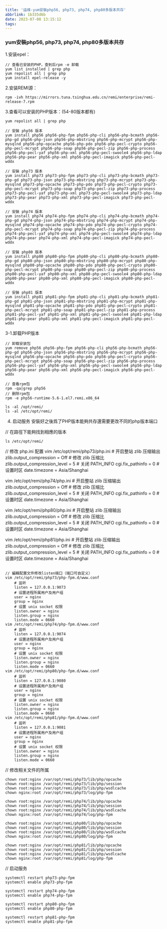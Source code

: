 ```yaml
---
title: '运维-yum安裝php56, php73, php74, php80多版本共存'
abbrlink: 1b335d6b
date: 2023-07-08 13:15:12
tags:
---
```


### yum安裝php56, php73, php74, php80多版本共存
1.安装epel：
```
// 查看已安装的PHP，查到后rpm -e 卸载
yum list installed | grep php
yum repolist all | grep php 
yum install epel-release -y
```

2.安装REMI源：
```
rpm -ivh https://mirrors.tuna.tsinghua.edu.cn/remi/enterprise/remi-release-7.rpm
```

3.查看可以安装的PHP版本：(54-80版本都有)
```
yum repolist all | grep php

// 安裝 php56 版本
yum install php56 php56-php-fpm php56-php-cli php56-php-bcmath php56-php-gd php56-php-json php56-php-mbstring php56-php-mcrypt php56-php-mysqlnd php56-php-opcache php56-php-pdo php56-php-pecl-crypto php56-php-pecl-mcrypt php56-php-soap php56-php-pecl-zip php56-php-process php56-php-pecl-yaf php56-php-xml php56-php-pecl-swoole4 php56-php-ldap php56-php-pear php56-php-xml php56-php-pecl-imagick php56-php-pecl-wddx

// 安裝 php73 版本
yum install php73 php73-php-fpm php73-php-cli php73-php-bcmath php73-php-gd php73-php-json php73-php-mbstring php73-php-mcrypt php73-php-mysqlnd php73-php-opcache php73-php-pdo php73-php-pecl-crypto php73-php-pecl-mcrypt php73-php-soap php73-php-pecl-zip php73-php-process php73-php-pecl-yaf php73-php-xml php73-php-pecl-swoole4 php73-php-ldap php73-php-pear php73-php-xml php73-php-pecl-imagick php73-php-pecl-wddx

// 安裝 php74 版本
yum install php74 php74-php-fpm php74-php-cli php74-php-bcmath php74-php-gd php74-php-json php74-php-mbstring php74-php-mcrypt php74-php-mysqlnd php74-php-opcache php74-php-pdo php74-php-pecl-crypto php74-php-pecl-mcrypt php74-php-soap php74-php-pecl-zip php74-php-process php74-php-pecl-yaf php74-php-xml php74-php-pecl-swoole4 php74-php-ldap php74-php-pear php74-php-xml php74-php-pecl-imagick php74-php-pecl-wddx

// 安裝 php80 版本
yum install php80 php80-php-fpm php80-php-cli php80-php-bcmath php80-php-gd php80-php-json php80-php-mbstring php80-php-mcrypt php80-php-mysqlnd php80-php-opcache php80-php-pdo php80-php-pecl-crypto php80-php-pecl-mcrypt php80-php-soap php80-php-pecl-zip php80-php-process php80-php-pecl-yaf php80-php-xml php80-php-pecl-swoole4 php80-php-ldap php80-php-pear php80-php-xml php80-php-pecl-imagick php80-php-pecl-wddx

// 安裝 php81 版本
yum install php81 php81-php-fpm php81-php-cli php81-php-bcmath php81-php-gd php81-php-json php81-php-mbstring php81-php-mcrypt php81-php-mysqlnd php81-php-opcache php81-php-pdo php81-php-pecl-crypto php81-php-pecl-mcrypt php81-php-soap php81-php-pecl-zip php81-php-process php81-php-pecl-yaf php81-php-xml php81-php-pecl-swoole4 php81-php-ldap php81-php-pear php81-php-xml php81-php-pecl-imagick php81-php-pecl-wddx
```

3-1.卸载PHP版本
```
// 卸载安装包
yum remove php56 php56-php-fpm php56-php-cli php56-php-bcmath php56-php-gd php56-php-json php56-php-mbstring php56-php-mcrypt php56-php-mysqlnd php56-php-opcache php56-php-pdo php56-php-pecl-crypto php56-php-pecl-mcrypt php56-php-soap php56-php-pecl-zip php56-php-process php56-php-pecl-yaf php56-php-xml php56-php-pecl-swoole4 php56-php-ldap php56-php-pear php56-php-xml php56-php-pecl-imagick php56-php-pecl-wddx

// 查看rpm包
rpm -qa|grep php56
// 删除rpm包
rpm -e php56-runtime-5.6-1.el7.remi.x86_64

ls -al /opt/remi/
ls -al /etc/opt/remi/
```

4. 启动服务
安裝好之後爲了PHP版本能夠共存還需要更改不同的php版本端口

// 在路徑下能夠找到相應的版本
```
ls /etc/opt/remi/
```

// 修改 php.ini 配置
vim /etc/opt/remi/php73/php.ini
    # 开启整站 zlib 压缩输出
    zlib.output_compression = Off
    # 修改 zlib 压缩比
    zlib.output_compression_level = 5
    # 关闭 PATH_INFO
    cgi.fix_pathinfo = 0
    # 设置时区
    date.timezone = Asia/Shanghai

vim /etc/opt/remi/php74/php.ini
    # 开启整站 zlib 压缩输出
    zlib.output_compression = Off
    # 修改 zlib 压缩比
    zlib.output_compression_level = 5
    # 关闭 PATH_INFO
    cgi.fix_pathinfo = 0
    # 设置时区
    date.timezone = Asia/Shanghai

vim /etc/opt/remi/php80/php.ini
    # 开启整站 zlib 压缩输出
    zlib.output_compression = Off
    # 修改 zlib 压缩比
    zlib.output_compression_level = 5
    # 关闭 PATH_INFO
    cgi.fix_pathinfo = 0
    # 设置时区
    date.timezone = Asia/Shanghai

vim /etc/opt/remi/php81/php.ini
    # 开启整站 zlib 压缩输出
    zlib.output_compression = Off
    # 修改 zlib 压缩比
    zlib.output_compression_level = 5
    # 关闭 PATH_INFO
    cgi.fix_pathinfo = 0
    # 设置时区
    date.timezone = Asia/Shanghai
```

// 編輯配置文件修改listen端口（端口可自定义）
vim /etc/opt/remi/php73/php-fpm.d/www.conf
    # 监听
    listen = 127.0.0.1:9073
    # 设置进程所属用户及用户组
    user = nginx
    group = nginx
    # 设置 unix socket 权限
    listen.owner = nginx
    listen.group = nginx
    listen.mode = 0660
vim /etc/opt/remi/php74/php-fpm.d/www.conf
    # 监听
    listen = 127.0.0.1:9074
    # 设置进程所属用户及用户组
    user = nginx
    group = nginx
    # 设置 unix socket 权限
    listen.owner = nginx
    listen.group = nginx
    listen.mode = 0660
vim /etc/opt/remi/php80/php-fpm.d/www.conf
    # 监听
    listen = 127.0.0.1:9080
    # 设置进程所属用户及用户组
    user = nginx
    group = nginx
    # 设置 unix socket 权限
    listen.owner = nginx
    listen.group = nginx
    listen.mode = 0660
vim /etc/opt/remi/php81/php-fpm.d/www.conf
    # 监听
    listen = 127.0.0.1:9081
    # 设置进程所属用户及用户组
    user = nginx
    group = nginx
    # 设置 unix socket 权限
    listen.owner = nginx
    listen.group = nginx
    listen.mode = 0660
```

// 修改相关文件的所属
```
chown root:nginx /var/opt/remi/php73/lib/php/opcache
chown root:nginx /var/opt/remi/php73/lib/php/session
chown root:nginx /var/opt/remi/php73/lib/php/wsdlcache
chown nginx:root /var/opt/remi/php73/log/php-fpm

chown root:nginx /var/opt/remi/php74/lib/php/opcache
chown root:nginx /var/opt/remi/php74/lib/php/session
chown root:nginx /var/opt/remi/php74/lib/php/wsdlcache
chown nginx:root /var/opt/remi/php74/log/php-fpm

chown root:nginx /var/opt/remi/php80/lib/php/opcache
chown root:nginx /var/opt/remi/php80/lib/php/session
chown root:nginx /var/opt/remi/php80/lib/php/wsdlcache
chown nginx:root /var/opt/remi/php80/log/php-fpm

chown root:nginx /var/opt/remi/php81/lib/php/opcache
chown root:nginx /var/opt/remi/php81/lib/php/session
chown root:nginx /var/opt/remi/php81/lib/php/wsdlcache
chown nginx:root /var/opt/remi/php81/log/php-fpm
```

// 启动服务
```
systemctl restart php73-php-fpm
systemctl enable php73-php-fpm

systemctl restart php74-php-fpm
systemctl enable php74-php-fpm

systemctl restart php80-php-fpm
systemctl enable php80-php-fpm

systemctl restart php81-php-fpm
systemctl enable php81-php-fpm
```

